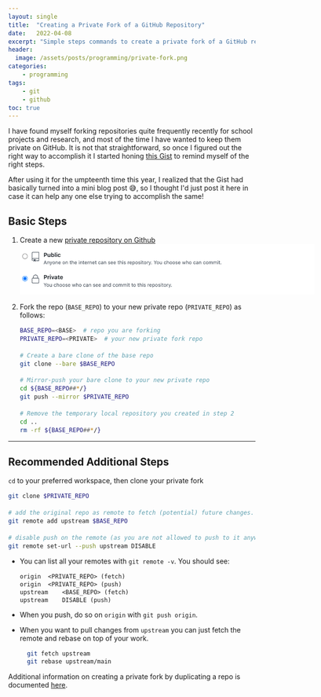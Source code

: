 ```yaml
---
layout: single
title:  "Creating a Private Fork of a GitHub Repository"
date:   2022-04-08
excerpt: "Simple steps commands to create a private fork of a GitHub repository."
header:
  image: /assets/posts/programming/private-fork.png
categories:
    - programming
tags:
    - git
    - github
toc: true
---
```


I have found myself forking repositories quite frequently recently for school projects and research, and most of the time I have wanted to keep them private on GitHub. It is not that straightforward, so once I figured out the right way to accomplish it I started honing [this Gist](https://gist.github.com/ellisbrown/b880f46c25af40be0b0f0bd280ca7155) to remind myself of the right steps.

After using it for the umpteenth time this year, I realized that the Gist had basically turned into a mini blog post 😅, so I thought I'd just post it here in case it can help any one else trying to accomplish the same!


## Basic Steps

1. Create a new [private repository on Github](https://help.github.com/articles/creating-a-new-repository/)
   <img src="/assets/posts/programming/private-repo.png" style="max-width:600px">


2. Fork the repo (`BASE_REPO`) to your new private repo (`PRIVATE_REPO`) as follows:
    ```bash
    BASE_REPO=<BASE>  # repo you are forking
    PRIVATE_REPO=<PRIVATE>  # your new private fork repo

    # Create a bare clone of the base repo
    git clone --bare $BASE_REPO

    # Mirror-push your bare clone to your new private repo
    cd ${BASE_REPO##*/}
    git push --mirror $PRIVATE_REPO

    # Remove the temporary local repository you created in step 2
    cd ..
    rm -rf ${BASE_REPO##*/}
    ```

---

## Recommended Additional Steps

`cd` to your preferred workspace, then clone your private fork
```bash
git clone $PRIVATE_REPO

# add the original repo as remote to fetch (potential) future changes.
git remote add upstream $BASE_REPO

# disable push on the remote (as you are not allowed to push to it anyway).
git remote set-url --push upstream DISABLE
```

* You can list all your remotes with `git remote -v`. You should see:
    ```
    origin	<PRIVATE_REPO> (fetch)
    origin	<PRIVATE_REPO> (push)
    upstream	<BASE_REPO> (fetch)
    upstream	DISABLE (push)
    ```
* When you push, do so on `origin` with `git push origin`.
   
* When you want to pull changes from `upstream` you can just fetch the remote and rebase on top of your work.
  ```bash
    git fetch upstream
    git rebase upstream/main
  ```


Additional information on creating a private fork by duplicating a repo is documented [here](https://help.github.com/articles/duplicating-a-repository/).